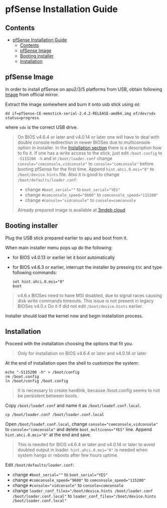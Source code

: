 pfSense Installation Guide
===========================

## Contents

<!-- TOC -->

- [pfSense Installation Guide](#pfsense-installation-guide)
    - [Contents](#contents)
    - [pfSense Image](#pfsense-image)
    - [Booting installer](#booting-installer)
    - [Installation](#installation)

<!-- /TOC -->


## pfSense Image

In order to install pfSense on apu2/3/5 platforms from USB, obtain following
[Image](https://sgpfiles.pfsense.org/mirror/downloads/pfSense-CE-memstick-serial-2.4.2-RELEASE-amd64.img.gz)
from official mirror.

Extract the image somewhere and burn it onto usb stick using `dd`:

```
dd if=pfSense-CE-memstick-serial-2.4.2-RELEASE-amd64.img of/dev/sdx status=progress
```

where `sdx` is the correct USB drive.

> On BIOS v4.6.4 or later and v4.0.14 or later one will have to deal with double
> console redirection in newer BIOSes due to multiconsole option in installer.
> In the [Installation section](#installation) there is a description how to fix
> it. If one has a write access to the stick, just edit `/boot.config` to
> `-S115200 -h` and in `/boot/loader.conf` change
> `console="comconsole,vidconsole"` to `console="comconsole"` before booting
> pfSense for the first time. Append `hint.ahci.0.msi="0"` to
> `/boot/device.hints` file. Also it is good to change
> `/boot/defaults/loader.conf`:
>
> - change `#boot_serial=""` to `boot_serial="YES"`
> - change `#comconsole_speed="9600"` to `comconsole_speed="115200"`
> - change `#console="vidconsole"` to `console=comconsole`
>
> Already prepared image is available at [3mdeb cloud](https://cloud.3mdeb.com/index.php/s/I36WY5x8pDcTd9y)

## Booting installer

Plug the USB stick prepared earlier to apu and boot from it.

When main installer menu pops up do the following:

- for BIOS v4.0.13 or earlier let it boot automatically
- for BIOS v4.6.3 or earlier, interrupt the installer by pressing `ESC` and type
  following commands:

  ```
  set hint.ahci.0.msi="0"
  boot
  ```

> v4.6.x BIOSes need to have MSI disabled, due to signal races causing disk
> write commands timeouts. This issue is not present in legacy BIOSes v4.0.x
> Do it if did not edit `/boot/device.hints` earlier.

Installer should load the kernel now and begin installation process.

## Installation

Proceed with the installation choosing the options that fit you.

> Only for installation on BIOS v4.6.4 or later and v4.0.14 or later

At the end of installation open the shell to customize the system:

```
echo "-S115200 -h" > /boot/config
rm /boot.config
ln /boot/config /boot.config
```

> It is necessary to create hardlink, because /boot.config seems to not be
> persistent between boots.

Copy `/boot/loadef.conf` and name it as `/boot/loadef.conf.local`.

```
cp /boot/loader.conf /boot/loader.conf.local
```

Open `/boot/loadef.conf.local`, change `console="comconsole,vidconsole"` to
`console="comconsole"` and delete `boot_multicons="YES"` line. Append
`hint.ahci.0.msi="0"` at the end and save.

> This is needed for BIOS v4.6.4 or later and v4.0.14 or later to avoid doubled
> output in loader. `hint.ahci.0.msi="0"` is needed when system hangs or reboots
> after few hours uptime.

Edit `/boot/defaults/loader.conf`:
- change `#boot_serial=""` to `boot_serial="YES"`
- change `#comconsole_speed="9600"` to `comconsole_speed="115200"`
- change `#console="vidconsole"` to `console=comconsole`
- change `loader_conf_files="/boot/device.hints /boot/loader.conf /boot/loader.conf.local"`
  to `loader_conf_files="/boot/device.hints /boot/loader.conf.local"`

